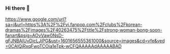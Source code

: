 ### Hi there 👋
https://www.google.com/url?sa=i&url=https%3A%2F%2Fvi.fanpop.com%2Fclubs%2Fkorean-dramas%2Fimages%2F40263475%2Ftitle%2Fstrong-woman-bong-soon-fanart&psig=AOvVaw0NsD-gFJNBAIUvDicLJjPG&ust=1601656555361000&source=images&cd=vfe&ved=0CAIQjRxqFwoTCOia1eTpk-wCFQAAAAAdAAAAABAD 
<!--
**dukeofthefiends/dukeofthefiends** is a ✨ _special_ ✨ repository because its `README.md` (this file) appears on your GitHub profile.

Here are some ideas to get you started:

- 🔭 I’m currently working on ...
- 🌱 I’m currently learning ...
- 👯 I’m looking to collaborate on ...
- 🤔 I’m looking for help with ...
- 💬 Ask me about ...
- 📫 How to reach me: ...
- 😄 Pronouns: ...
- ⚡ Fun fact: ...
-->
